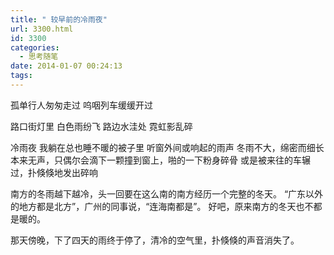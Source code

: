 ```yaml
---
title: " 较早前的冷雨夜"
url: 3300.html
id: 3300
categories:
  - 思考随笔
date: 2014-01-07 00:24:13
tags:
---
```


孤单行人匆匆走过 呜咽列车缓缓开过

路口街灯里 白色雨纷飞 路边水洼处 霓虹影乱碎

冷雨夜 我躺在总也睡不暖的被子里 听窗外间或响起的雨声 冬雨不大，绵密而细长 本来无声，只偶尔会滴下一颗撞到窗上，啪的一下粉身碎骨 或是被来往的车辗过，扑倏倏地发出碎响

南方的冬雨越下越冷，头一回要在这么南的南方经历一个完整的冬天。 “广东以外的地方都是北方”，广州的同事说，“连海南都是”。 好吧，原来南方的冬天也不都是暖的。

那天傍晚，下了四天的雨终于停了，清冷的空气里，扑倏倏的声音消失了。